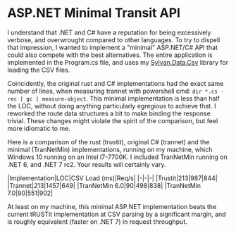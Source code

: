 ﻿# ASP.NET Minimal Transit API

I understand that .NET and C# have a reputation for being excessively verbose, and overwrought compared to other languages. To try to dispell that impression, I wanted to implement a "minimal" ASP.NET/C# API that could also compete with the best alternatives. The entire application is implemented in the Program.cs file, and uses my [Sylvan.Data.Csv](https://github.com/MarkPflug/Sylvan) library for loading the CSV files.

Coincidently, the original rust and C# implementations had the exact same number of lines, when measuring trannet with powershell cmd: `dir *.cs -rec | gc | measure-object`. This minimal implementation is less than half the LOC, without doing anything particularly egregious to achieve that. I reworked the route data structures a bit to make binding the response trivial. These changes might violate the spirit of the comparison, but feel more idiomatic to me.

Here is a comparison of the rust (trustit), original C# (trannet) and the minimal (TranNetMin) implementations, running on my machine, which Windows 10 running on an Intel I7-7700K. I included TranNetMin running on .NET 6, and .NET 7 rc2. Your results will certainly vary.

|Implementation|LOC|CSV Load (ms)|Req/s|
|-|-|-|
|Trustit|213|987|844|
|Trannet|213|1457|649|
|TranNetMin 6.0|90|498|838|
|TranNetMin 7.0|90|551|902|

At least on my machine, this minimal ASP.NET implementation beats the current tRUSTit implementation at CSV parsing by a significant margin, and is roughly equivalent (faster on .NET 7) in request throughput.